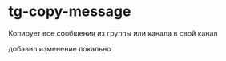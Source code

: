 # tg-copy-message
Копирует все сообщения из группы или канала в свой канал

добавил изменение локально
